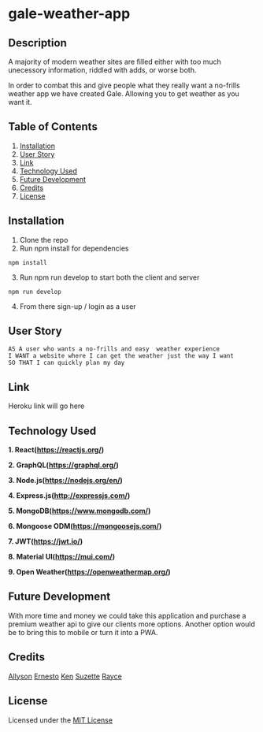 # gale-weather-app

## Description
A majority of modern weather sites are filled either with too much unecessory information, riddled with adds, or worse both. 

In order to combat this and give people what they really want a no-frills weather app we have created Gale. Allowing you to get weather as you want it.

## Table of Contents
1. [Installation](##installation)
2. [User Story](##user-story)
3. [Link](##link)
4. [Technology Used](##technology-used)
5. [Future Development](##future-development)
6. [Credits](##credits)
7. [License](##license)

## Installation
1. Clone the repo
2. Run npm install for dependencies
```
npm install
``` 
3. Run npm run develop to start both the client and server
```
npm run develop
```
4. From there sign-up / login as a user

## User Story 
```
AS A user who wants a no-frills and easy  weather experience
I WANT a website where I can get the weather just the way I want
SO THAT I can quickly plan my day
```
## Link 
Heroku link will go here 

## Technology Used
**1. React(https://reactjs.org/)**

**2. GraphQL(https://graphql.org/)**

**3. Node.js(https://nodejs.org/en/)**

**4. Express.js(http://expressjs.com/)**

**5. MongoDB(https://www.mongodb.com/)**

**6. Mongoose ODM(https://mongoosejs.com/)** 

**7. JWT(https://jwt.io/)**

**8. Material UI(https://mui.com/)**

**9. Open Weather(https://openweathermap.org/)**

## Future Development
With more time and money we could take this application and purchase a premium weather api to give our clients more options. Another option would be to bring this to mobile or turn it into a PWA.

## Credits
[Allyson](https://github.com/AllysonMcGrath)
[Ernesto](https://github.com/evalecillos)
[Ken](https://github.com/kenesei91)
[Suzette](https://github.com/kboston91)
[Rayce](https://github.com/RayceWheat)

## License 
Licensed under the [MIT License](LICENSE)
